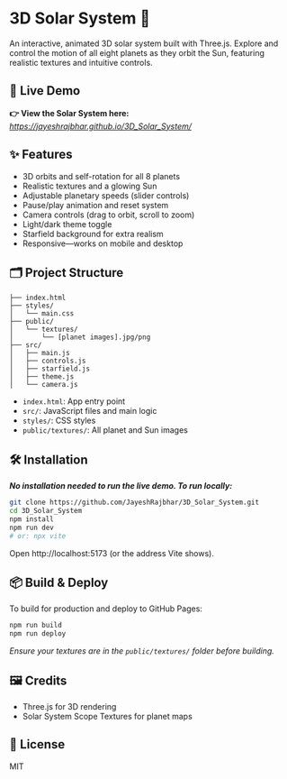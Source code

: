 # 3D Solar System 🌌

An interactive, animated 3D solar system built with Three.js. Explore and control the motion of all eight planets as they orbit the Sun, featuring realistic textures and intuitive controls.

## 🚀 Live Demo

**👉 View the Solar System here:** *https://jayeshrajbhar.github.io/3D_Solar_System/*

## ✨ Features

- 3D orbits and self-rotation for all 8 planets
- Realistic textures and a glowing Sun
- Adjustable planetary speeds (slider controls)
- Pause/play animation and reset system
- Camera controls (drag to orbit, scroll to zoom)
- Light/dark theme toggle
- Starfield background for extra realism
- Responsive—works on mobile and desktop

## 🗂️ Project Structure

```text
├── index.html
├── styles/
│   └── main.css
├── public/
│   └── textures/
│       └── [planet images].jpg/png
├── src/
│   ├── main.js
│   ├── controls.js
│   ├── starfield.js
│   ├── theme.js
│   └── camera.js
```

- `index.html`: App entry point
- `src/`: JavaScript files and main logic
- `styles/`: CSS styles
- `public/textures/`: All planet and Sun images

## 🛠️ Installation

**_No installation needed to run the live demo. To run locally:_**

```bash
git clone https://github.com/JayeshRajbhar/3D_Solar_System.git
cd 3D_Solar_System
npm install
npm run dev
# or: npx vite
```

Open http://localhost:5173 (or the address Vite shows).

## 📦 Build & Deploy

To build for production and deploy to GitHub Pages:

```bash
npm run build
npm run deploy
```

_Ensure your textures are in the `public/textures/` folder before building._

## 🖼️ Credits

- Three.js for 3D rendering
- Solar System Scope Textures for planet maps

## 📄 License

MIT
